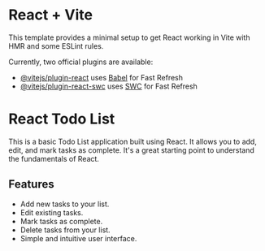 # React + Vite

This template provides a minimal setup to get React working in Vite with HMR and some ESLint rules.

Currently, two official plugins are available:

- [@vitejs/plugin-react](https://github.com/vitejs/vite-plugin-react/blob/main/packages/plugin-react/README.md) uses [Babel](https://babeljs.io/) for Fast Refresh
- [@vitejs/plugin-react-swc](https://github.com/vitejs/vite-plugin-react-swc) uses [SWC](https://swc.rs/) for Fast Refresh

# React Todo List

This is a basic Todo List application built using React. It allows you to add, edit, and mark tasks as complete. It's a great starting point to understand the fundamentals of React.

## Features

- Add new tasks to your list.
- Edit existing tasks.
- Mark tasks as complete.
- Delete tasks from your list.
- Simple and intuitive user interface.
